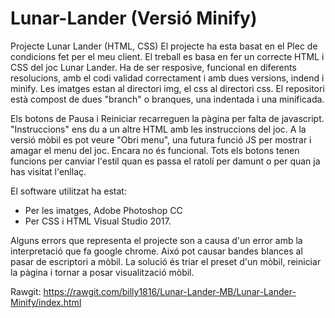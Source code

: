 # Lunar-Lander (Versió Minify)
Projecte Lunar Lander (HTML, CSS)
El projecte ha esta basat en el Plec de condicions fet per el meu client. El treball es basa en fer un correcte HTML i CSS del joc Lunar Lander. Ha de ser resposive, funcional en diferents resolucions, amb el codi validad correctament i amb dues versions, indend i minify.
Les imatges estan al directori img, el css al directori css. El repositori està compost de dues "branch" o branques, una indentada i una minificada.

Els botons de Pausa i Reiniciar recarreguen la pàgina per falta de javascript. "Instruccions" ens du a un altre HTML amb les instruccions del joc. A la versió mòbil es pot veure "Obri menu", una futura funció  JS per mostrar i amagar el menu del joc. Encara no és funcional. Tots els botons tenen funcions per canviar l'estil quan es passa el ratolí per damunt o per quan ja has visitat l'enllaç.

El software utilitzat ha estat:
* Per les imatges, Adobe Photoshop CC
* Per CSS i HTML Visual Studio 2017.

Alguns errors que representa el projecte son a causa d'un error amb la interpretació que fa google chrome. Aixó pot causar bandes blances al pasar de escriptori a mòbil. La solució és triar el preset d'un mòbil, reiniciar la pàgina i tornar a posar visualització mòbil.

Rawgit: https://rawgit.com/billy1816/Lunar-Lander-MB/Lunar-Lander-Minify/index.html
